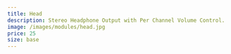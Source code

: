 ```yaml
---
title: Head
description: Stereo Headphone Output with Per Channel Volume Control.
image: /images/modules/head.jpg
price: 25
size: base
---
```



